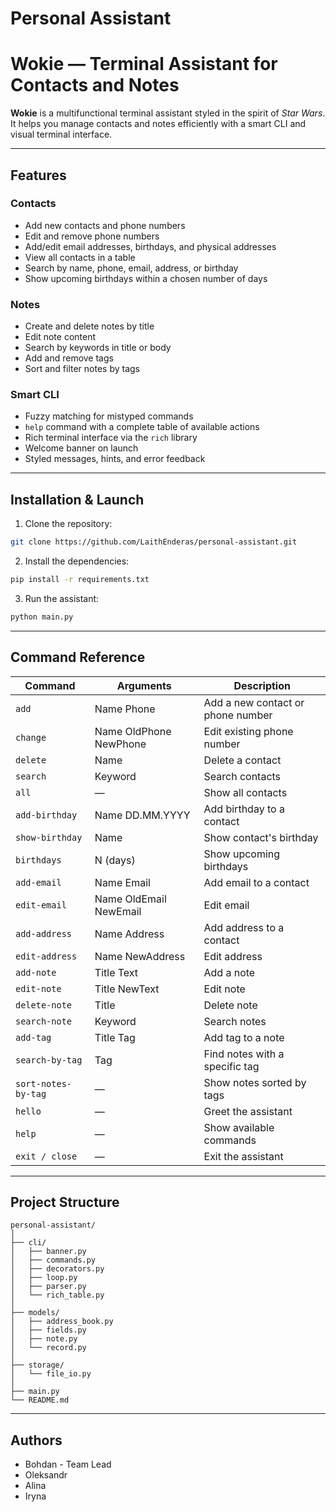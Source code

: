 # Personal Assistant

#  Wokie — Terminal Assistant for Contacts and Notes

**Wokie** is a multifunctional terminal assistant styled in the spirit of *Star Wars*. It helps you manage contacts and notes efficiently with a smart CLI and visual terminal interface.

---

##  Features

###  Contacts
- Add new contacts and phone numbers  
- Edit and remove phone numbers  
- Add/edit email addresses, birthdays, and physical addresses  
- View all contacts in a table  
- Search by name, phone, email, address, or birthday  
- Show upcoming birthdays within a chosen number of days  

###  Notes
- Create and delete notes by title  
- Edit note content  
- Search by keywords in title or body  
- Add and remove tags  
- Sort and filter notes by tags  

###  Smart CLI
- Fuzzy matching for mistyped commands  
- `help` command with a complete table of available actions  
- Rich terminal interface via the `rich` library  
- Welcome banner on launch  
- Styled messages, hints, and error feedback  

---

##  Installation & Launch

1. Clone the repository:

```bash
git clone https://github.com/LaithEnderas/personal-assistant.git
```

2. Install the dependencies:

```bash
pip install -r requirements.txt
```

3. Run the assistant:

```bash
python main.py
```

---

##  Command Reference

| Command               | Arguments                     | Description                            |
|----------------------|-------------------------------|----------------------------------------|
| `add`                | Name Phone                    | Add a new contact or phone number      |
| `change`             | Name OldPhone NewPhone        | Edit existing phone number             |
| `delete`             | Name                          | Delete a contact                       |
| `search`             | Keyword                       | Search contacts                        |
| `all`                | —                             | Show all contacts                      |
| `add-birthday`       | Name DD.MM.YYYY               | Add birthday to a contact              |
| `show-birthday`      | Name                          | Show contact's birthday                |
| `birthdays`          | N (days)                      | Show upcoming birthdays                |
| `add-email`          | Name Email                    | Add email to a contact                 |
| `edit-email`         | Name OldEmail NewEmail        | Edit email                             |
| `add-address`        | Name Address                  | Add address to a contact               |
| `edit-address`       | Name NewAddress               | Edit address                           |
| `add-note`           | Title Text                    | Add a note                             |
| `edit-note`          | Title NewText                 | Edit note                              |
| `delete-note`        | Title                         | Delete note                            |
| `search-note`        | Keyword                       | Search notes                           |
| `add-tag`            | Title Tag                     | Add tag to a note                      |
| `search-by-tag`      | Tag                           | Find notes with a specific tag         |
| `sort-notes-by-tag`  | —                             | Show notes sorted by tags              |
| `hello`              | —                             | Greet the assistant                    |
| `help`               | —                             | Show available commands                |
| `exit / close`       | —                             | Exit the assistant                     |

---

##  Project Structure

```
personal-assistant/
│
├── cli/
│   ├── banner.py
│   ├── commands.py
│   ├── decorators.py
│   ├── loop.py
│   ├── parser.py
│   └── rich_table.py
│
├── models/
│   ├── address_book.py
│   ├── fields.py
│   ├── note.py
│   └── record.py
│
├── storage/
│   └── file_io.py
│
├── main.py
└── README.md
```

---

##  Authors

- Bohdan - Team Lead
- Oleksandr  
- Alina  
- Iryna  

